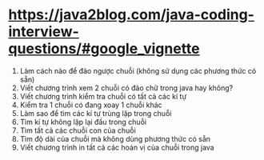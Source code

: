 # https://java2blog.com/java-coding-interview-questions/#google_vignette
1. Làm cách nào để đảo ngược chuỗi (không sử dụng các phương thức có sẵn)
2. Viết chương trình xem 2 chuỗi có đảo chữ trong java hay không?
3. Viết chương trình kiểm tra chuỗi có tất cả các kí tự
4. Kiểm tra 1 chuỗi có đang xoay 1 chuỗi khác
5. Làm sao để tìm các kí tự trùng lặp trong chuỗi
6. Tìm kí tự không lặp lại đầu trong chuỗi 
7. Tìm tất cả các chuỗi con của chuỗi
8. Tìm độ dài của chuỗi mà không dùng phương thức có sẵn 
9. Viết chương trình in tất cả các hoán vị của chuỗi trong java